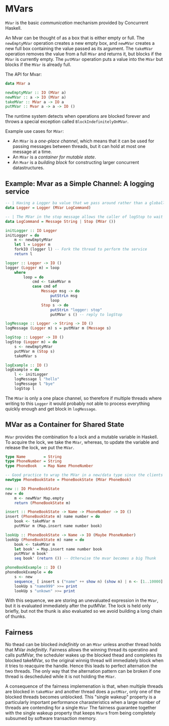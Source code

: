 # MVars

`MVar` is the basic _communication_ mechanism provided by Concurrent Haskell.

An Mvar can be thought of as a box that is either empty or full. The `newEmptyMVar` operation creates a new empty box, and `newMVar` creates a new full box containing the value passed as its argument. The `takeMVar` operation removes the value from a full `MVar` and returns it, but blocks if the `MVar` is currently empty. The `putMVar` operation puts a value into the `MVar` but blocks if the `MVar` is already full.

The API for Mvar:

```haskell
data MVar a

newEmptyMVar :: IO (MVar a)
newMVar :: a -> IO (MVar a)
takeMVar :: MVar a -> IO a
putMVar :: Mvar a -> a -> IO ()
```

The runtime system detects when operations are blocked forever and throws a special exception called `BlockIndefinitelyOnMVar`.

Example use cases for `MVar`:

* An `MVar` is a _one-place channel_, which means that it can be used for passing messages between threads, but it can hold at most one message at a time.
* An `MVar` is a _container for mutable state_.
* An `Mvar` is a _building block_ for constructing larger concurrent datastructures.

## Example: Mvar as a Simple Channel: A logging service

```haskell
-- | Having a Logger ba value that we pass around rather than a globally known top-level value is good practice. For example this allows multiple loggers.
data Logger = Logger (MVar LogCommand)

-- | The MVar in the stop message allows the caller of logStop to wait until the logging thread indacites it has finished (solution to not having the main thread kill still running threads when it returns).
data LogCommand = Message String | Stop (MVar ())

initLogger :: IO Logger
initLogger = do
    m <- newEmptyMVar
    let l = Logger m
    forkIO (logger l) -- Fork the thread to perform the service
    return l

logger :: Logger -> IO ()
logger (Logger m) = loop
    where
        loop = do
            cmd <- takeMVar m
            case cmd of
                Message msg -> do
                    putStrLn msg
                    loop
                Stop s -> do
                    putStrLn "logger: stop"
                    putMVar s () -- reply to logStop

logMessage :: Logger -> String -> IO ()
logMessage (Logger m) s = putMVar m (Message s)

logStop :: Logger -> IO ()
logStop (Logger m) = do
    s <- newEmptyMVar
    putMVar m (Stop s)
    takeMVar s

logExample :: IO ()
logExample = do
    l <- initLogger
    logMessage l "hello"
    logMessage l "bye"
    logStop l
```

The `MVar` is only a one place channel, so therefore if multiple threads where writing to this `Logger` it would probably not able to process everything quickly enough and get block in `logMessage`.

## MVar as a Container for Shared State

`MVar` provides the combination fo a lock and a mutable variable in Haskell. To acquire the lock, we take the `MVar`, whereas, to update the variable and release the lock, we put the `MVar`.

```haskell
type Name        = String
type PhoneNumber = String
type PhoneBook   = Map Name PhoneNumber

-- Good practice to wrap the MVar in a new/data type since the clients that use this interface do not depend or see the underlying implementation.
newtype PhoneBookState = PhoneBookState (MVar PhoneBook)

new :: IO PhoneBookState
new = do
    m <- newMVar Map.empty
    return (PhoneBookState m)

insert :: PhoneBookState -> Name -> PhoneNumber -> IO ()
insert (PhoneBookState m) name number = do
    book <- takeMVar m
    putMVar m (Map.insert name number book)

lookUp :: PhoneBookState -> Name -> IO (Maybe PhoneNumber)
lookUp (PhoneBookState m) name = do
    book <- takeMVar m
    let book' = Map.insert name number book
    putMVar m book'
    seq book' (return ()) -- Otherwise the mvar becomes a big Thunk

phoneBookExample :: IO ()
phoneBookExample = do
    s <- new
    sequence_ [ insert s ("name" ++ show n) (show n) | n <- [1..10000] ]
    lookUp s "name999" >>= print
    lookUp s "unkown" >>= print
```

With this sequence, we are storing an unevaluated expression in the `MVar`, but it is evaluated 
immediately after the putMVar. The lock is held only briefly, but not the thunk is also
evaluated so we avoid building a long chain of thunks.

## Fairness

No thead can be blocked _indefinitly_ on an `MVar` unless another thread holds that MVar
_indefinitly_. Fairness allows the winning thread its operatino and calls putMVar, the scheduler
wakes up the blocked thead and completes its blocked takeMVar, so the original winnig thread will
immediately block when it tries to reacquire the handle. Hence this leads to perfect alternation
the two threads. The only way that the alternation pattern can be broken if one thread is
descheduled while it is not holding the `MVar`.

A consequence of the fairness implemenation is that, when multiple threads are blocked in
`takeMVar` and another thread does a `putMVar`, only one of the blocked threads becomes unblocked.
This "single wakeup" property is a particularly important performance charasteristics when a
large number of threads are contending for a single `MVar` The fairness guarantee together with
the single wakeup property that keeps `MVar`s from being completely subsumed by software
transaction memory.